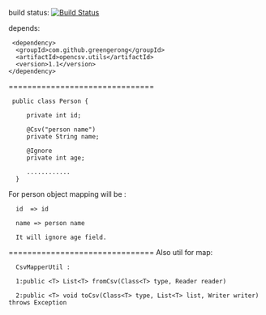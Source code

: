 build status: [![Build Status](https://travis-ci.org/greengerong/opencsv-utils.png?branch=master)](https://travis-ci.org/greengerong/opencsv-utils)

depends:

     <dependency>
      <groupId>com.github.greengerong</groupId>
      <artifactId>opencsv.utils</artifactId>
      <version>1.1</version>
    </dependency>
===============================

     public class Person {
     
         private int id;
     
         @Csv("person name")
         private String name;
     
         @Ignore
         private int age;
     
         ............
      }

 For person object mapping will be :

      id  => id
     
      name => person name
     
      It will ignore age field.

 ===============================
Also util for map:

      CsvMapperUtil :
     
      1:public <T> List<T> fromCsv(Class<T> type, Reader reader)
     
      2:public <T> void toCsv(Class<T> type, List<T> list, Writer writer) throws Exception

